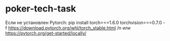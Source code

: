 # poker-tech-task
Если не установлен Pytorch:
pip install torch===1.6.0 torchvision===0.7.0 -f https://download.pytorch.org/whl/torch_stable.html /n
или https://pytorch.org/get-started/locally/

